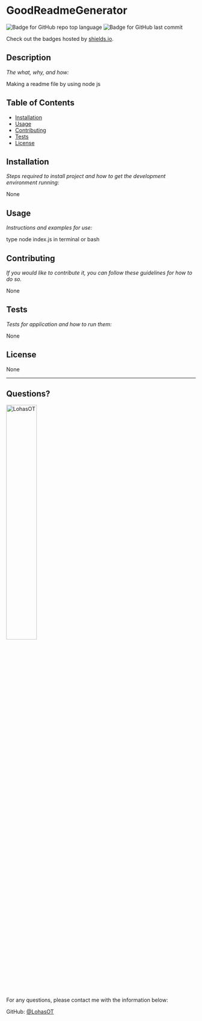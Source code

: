 # GoodReadmeGenerator
  ![Badge for GitHub repo top language](https://img.shields.io/github/languages/top/LohasOT/https://github.com/LohasOT?tab=repositories?style=flat&logo=appveyor) ![Badge for GitHub last commit](https://img.shields.io/github/last-commit/LohasOT/https://github.com/LohasOT?tab=repositories?style=flat&logo=appveyor)
  
  Check out the badges hosted by [shields.io](https://shields.io/).
  
  
  ## Description 
  
  *The what, why, and how:* 
  
  Making a readme file by using node js
  ## Table of Contents
  * [Installation](#installation)
  * [Usage](#usage)
  * [Contributing](#contributing)
  * [Tests](#tests)
  * [License](#license)
  
  ## Installation
  
  *Steps required to install project and how to get the development environment running:*
  
  None
  
  ## Usage 
  
  *Instructions and examples for use:*
  
  type node index.js in terminal or bash
  
  ## Contributing
  
  *If you would like to contribute it, you can follow these guidelines for how to do so.*
  
  None
  
  ## Tests
  
  *Tests for application and how to run them:*
  
  None
  
  ## License
  
  None
  
  ---
  
  ## Questions?
  <img src="https://avatars.githubusercontent.com/u/91640571?v=4" alt="LohasOT" width="40%" />
  
  For any questions, please contact me with the information below:
 
  GitHub: [@LohasOT](https://api.github.com/users/LohasOT)
  